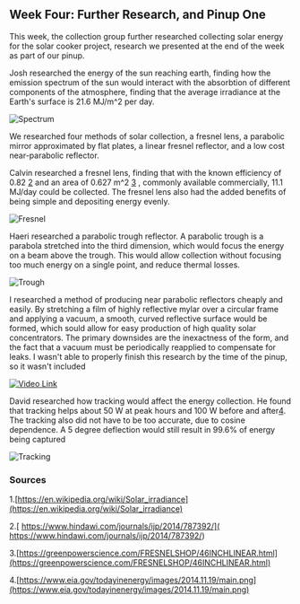 ## Week Four: Further Research, and Pinup One

This week, the collection group further researched collecting solar energy for the solar cooker project, research we presented at the end of the week
as part of our pinup.

Josh researched the energy of the sun reaching earth, finding how the emission spectrum of the sun would interact with the absorbtion of different components of 
the atmosphere, finding that the average irradiance at the Earth's surface is 21.6 MJ/m^2 per day.

![Spectrum](/rapid-prototyping/week-four/Solar_spectrum_en-2.svg "Solar Spectrum")

We researched four methods of solar collection, a fresnel lens, a parabolic mirror approximated by flat plates, a linear fresnel reflector, and a low cost
near-parabolic reflector. 

Calvin researched a fresnel lens, finding that with the known efficiency of 0.82 [2](https://www.hindawi.com/journals/ijp/2014/787392/) and an area of 0.627 m^2 [3](https://greenpowerscience.com/FRESNELSHOP/46INCHLINEAR.html) , commonly available commercially, 
11.1 MJ/day could be collected. The fresnel lens also had the added benefits of being simple and depositing energy evenly.

![Fresnel](/rapid-prototyping/week-four/fresnel_lens.png "Fresnel Lens")

Haeri researched a parabolic trough reflector. A parabolic trough is a parabola stretched into the third dimension, which would focus the energy on
a beam above the trough. This would allow collection without focusing too much energy on a single point, and reduce thermal losses.

![Trough](/rapid-prototyping/week-four/trough2.jpg "trough")

I researched a method of producing near parabolic reflectors cheaply and easily. By stretching a film of highly reflective mylar over a circular
frame and applying a vacuum, a smooth, curved reflective surface would be formed, which sould allow for easy production of high quality solar concentrators.
The primary downsides are the inexactness of the form, and the fact that a vacuum must be periodically reapplied to compensate for leaks. I wasn't
able to properly finish this research by the time of the pinup, so it wasn't included

[![Video Link](rapid-prototyping/week-four/F0KHRFXHAWSI2JD.png)](https://www.youtube.com/watch?v=5rYr1Yrqwrk "Parabolic Mirror from a Trash Can Lid HACK Death Ray Solar do it yourself DIY")

David researched how tracking would affect the energy collection. He found that tracking helps about 50 W at peak hours and 100 W before and after[4](https://www.eia.gov/todayinenergy/images/2014.11.19/main.png). The tracking 
also did not have to be too accurate, due to cosine dependence. A 5 degree deflection would still result in 99.6% of energy being captured

![Tracking](/rapid-prototyping/week-four/main.png "Tracking")

### Sources

1.[https://en.wikipedia.org/wiki/Solar_irradiance](https://en.wikipedia.org/wiki/Solar_irradiance)

2.[ https://www.hindawi.com/journals/ijp/2014/787392/]( https://www.hindawi.com/journals/ijp/2014/787392/)

3.[https://greenpowerscience.com/FRESNELSHOP/46INCHLINEAR.html](https://greenpowerscience.com/FRESNELSHOP/46INCHLINEAR.html)

4.[https://www.eia.gov/todayinenergy/images/2014.11.19/main.png](https://www.eia.gov/todayinenergy/images/2014.11.19/main.png)




